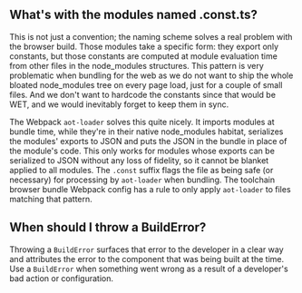 What's with the modules named .const.ts?
----------------------------------------

This is not just a convention; the naming scheme solves a real problem
with the browser build. Those modules take a specific form: they export
only constants, but those constants are computed at module evaluation
time from other files in the node_modules structures. This pattern is
very problematic when bundling for the web as we do not want to ship the
whole bloated node_modules tree on every page load, just for a couple of
small files. And we don't want to hardcode the constants since that
would be WET, and we would inevitably forget to keep them in sync.

The Webpack `aot-loader` solves this quite nicely. It imports modules at
bundle time, while they're in their native node_modules habitat,
serializes the modules' exports to JSON and puts the JSON in the bundle
in place of the module's code. This only works for modules whose exports
can be serialized to JSON without any loss of fidelity, so it cannot be
blanket applied to all modules. The `.const` suffix flags the file as
being safe (or necessary) for processing by `aot-loader` when bundling.
The toolchain browser bundle Webpack config has a rule to only apply
`aot-loader` to files matching that pattern.

When should I throw a BuildError?
---------------------------------

Throwing a `BuildError` surfaces that error to the developer in a clear way
and attributes the error to the component that was being built at the time.
Use a `BuildError` when something went wrong as a result of a developer's bad
action or configuration.
